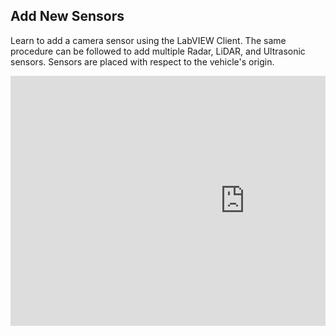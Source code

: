 ## Add New Sensors
Learn to add a camera sensor using the LabVIEW Client.  The same procedure can be followed to add multiple Radar, LiDAR, and Ultrasonic sensors.  Sensors are placed with respect to the vehicle's origin.

<div style="position: relative; padding-bottom: 56.25%; height: 0; overflow: hidden; max-width: 100%; height: auto;">
    <iframe width="750" height="400" src="https://www.youtube.com/embed/9pwf2b6ofnE" frameborder="0" allow="accelerometer; autoplay; encrypted-media; gyroscope; picture-in-picture" allowfullscreen></iframe>
</div>
